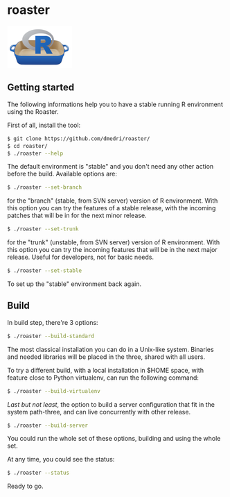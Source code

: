 # roaster

![](../images/roaster-logo.png)

## Getting started

The following informations help you to have a stable running
R environment using the Roaster.

First of all, install the tool:

```bash
$ git clone https://github.com/dmedri/roaster/
$ cd roaster/
$ ./roaster --help
```

The default environment is "stable" and you don't need any
other action before the build. Available options are:

```bash
$ ./roaster --set-branch
```

for the "branch" (stable, from SVN server) version of R environment. With
this option you can try the features of a stable release, with the incoming
patches that will be in for the next minor release.

```bash
$ ./roaster --set-trunk
```
for the "trunk" (unstable, from SVN server) version of R environment.
With this option you can try the incoming features that will be in the next
major release. Useful for developers, not for basic needs.

```bash
$ ./roaster --set-stable
```
To set up the "stable" environment back again.

## Build

In build step, there're 3 options:

```bash
$ ./roaster --build-standard
```

The most classical installation you can do in a Unix-like system.
Binaries and needed libraries will be placed in the three, shared with all
users.

To try a different build, with a local installation in $HOME space, with
feature close to Python virtualenv, can run the following command:

```bash
$ ./roaster --build-virtualenv
```

_Last but not least_, the option to build a server configuration that
fit in the system path-three, and can live concurrently with other release.

```bash
$ ./roaster --build-server
```

You could run the whole set of these options, building and using the whole set.

At any time, you could see the status:

```bash
$ ./roaster --status
```

Ready to go.
